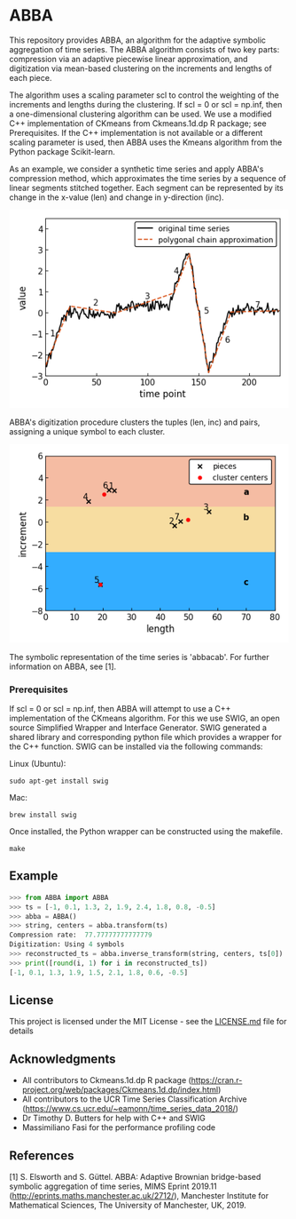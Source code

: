 # ABBA
This repository provides ABBA, an algorithm for the adaptive symbolic 
aggregation of time series. The ABBA algorithm consists of two 
key parts: compression via an adaptive piecewise linear approximation, and 
digitization via mean-based clustering on the increments and lengths of each 
piece. 

The algorithm uses a scaling parameter scl to control the weighting of 
the increments and lengths during the clustering.
If scl = 0 or scl = np.inf, then a one-dimensional clustering algorithm can be
used. We use a modified C++ implementation of CKmeans from Ckmeans.1d.dp R
package; see Prerequisites. If the C++ implementation is not available or a
different scaling parameter is used, then ABBA uses the Kmeans algorithm 
from the Python package Scikit-learn.

As an example, we consider a synthetic time series and apply ABBA's compression
method, which approximates the time series by a sequence of linear segments 
stitched together. Each segment can be represented by its change in the 
x-value (len) and change in y-direction (inc).

![Compression](./paper/basic_example/compression.png)

ABBA's digitization procedure clusters the tuples (len, inc) and pairs, 
assigning a unique symbol to each cluster.

![Digitization](./paper/basic_example/digitization0.png)

The symbolic representation of the time series is 'abbacab'. For further
information on ABBA, see [1].

### Prerequisites

If scl = 0 or scl = np.inf, then ABBA will attempt to use a C++ implementation
of the CKmeans algorithm. For this we use SWIG, an open source Simplified
Wrapper and Interface Generator. SWIG generated a shared library and
corresponding python file which provides a wrapper for the C++ function. SWIG
can be installed via the following commands:

Linux (Ubuntu):
```
sudo apt-get install swig
```

Mac:
```
brew install swig
```

Once installed, the Python wrapper can be constructed using the makefile.
```
make
```


## Example

```python
>>> from ABBA import ABBA
>>> ts = [-1, 0.1, 1.3, 2, 1.9, 2.4, 1.8, 0.8, -0.5]
>>> abba = ABBA()
>>> string, centers = abba.transform(ts)
Compression rate:  77.77777777777779
Digitization: Using 4 symbols
>>> reconstructed_ts = abba.inverse_transform(string, centers, ts[0])
>>> print([round(i, 1) for i in reconstructed_ts])
[-1, 0.1, 1.3, 1.9, 1.5, 2.1, 1.8, 0.6, -0.5]
```


## License

This project is licensed under the MIT License - see the [LICENSE.md](LICENSE.md)
file for details


## Acknowledgments

* All contributors to Ckmeans.1d.dp R package
(https://cran.r-project.org/web/packages/Ckmeans.1d.dp/index.html)
* All contributors to the UCR Time Series Classification Archive
(https://www.cs.ucr.edu/~eamonn/time_series_data_2018/)
* Dr Timothy D. Butters for help with C++ and SWIG
* Massimiliano Fasi for the performance profiling code


## References

[1] S. Elsworth and S. Güttel. ABBA: Adaptive Brownian bridge-based symbolic 
aggregation of time series, MIMS Eprint 2019.11 (<http://eprints.maths.manchester.ac.uk/2712/>), 
Manchester Institute for Mathematical Sciences, The University of Manchester, UK, 2019.
